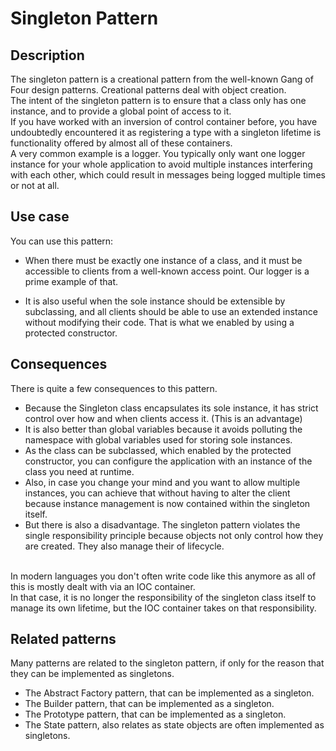 # Singleton Pattern


## Description
The singleton pattern is a creational pattern from the well-known Gang of Four design patterns. Creational patterns deal with object creation. 
</br>
The intent of the singleton pattern is to ensure that a class only has one instance, and to provide a global point of access to it. 
</br>
If you have worked with an inversion of control container before, you have undoubtedly encountered it as registering a type with a singleton lifetime is functionality offered by almost all of these containers.
</br>
A very common example is a logger. You typically only want one logger instance for your whole application to avoid multiple instances interfering with each other, which could result in messages being logged multiple times or not at all.


## Use case
You can use this pattern: </br>

* When there must be exactly one instance of a class, and it must be accessible to clients from a well-known access point. Our logger is a prime example of that.

* It is also useful when the sole instance should be extensible by subclassing, and all clients should be able to use an extended instance without modifying their code. That is what we enabled by using a protected constructor.

## Consequences
There is quite a few consequences to this pattern. </br>
* Because the Singleton class encapsulates its sole instance, it has strict control over how and when clients access it. (This is an advantage)
* It is also better than global variables because it avoids polluting the namespace with global variables used for storing sole instances. 
* As the class can be subclassed, which enabled by the protected constructor, you can configure the application with an instance of the class you need at runtime. 
* Also, in case you change your mind and you want to allow multiple instances, you can achieve that without having to alter the client because instance management is now contained within the singleton itself.
* But there is also a disadvantage. The singleton pattern violates the single responsibility principle because objects not only control how they are created. They also manage their of lifecycle. 

</br>
In modern languages you don't often write code like this anymore as all of this is mostly dealt with via an IOC container. </br>
In that case, it is no longer the responsibility of the singleton class itself to manage its own lifetime, but the IOC container takes on that responsibility.


## Related patterns
Many patterns are related to the singleton pattern, if only for the reason that they can be implemented as singletons.
* The Abstract Factory pattern, that can be implemented as a singleton.
* The Builder pattern, that can be implemented as a singleton.
* The Prototype pattern, that can be implemented as a singleton.
* The State pattern, also relates as state objects are often implemented as singletons.
